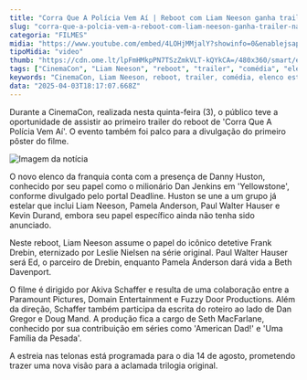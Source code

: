 ```yaml
---
title: "Corra Que A Polícia Vem Aí | Reboot com Liam Neeson ganha trailer na CinemaCon"
slug: "corra-que-a-polcia-vem-a-reboot-com-liam-neeson-ganha-trailer-na-cinemacon"
categoria: "FILMES"
midia: "https://www.youtube.com/embed/4LOHjMMjalY?showinfo=0&enablejsapi=1"
tipoMidia: "video"
thumb: "https://cdn.ome.lt/lpFmHMkpPN7TSzZmkVLT-kQYkCA=/480x360/smart/extras/conteudos/omelete_THUMB_-_2025-04-03T141042.579.png"
tags: ["CinemaCon", "Liam Neeson", "reboot", "trailer", "comédia", "elenco estelar", "Paramount Pictures", "estreia em agosto"]
keywords: "CinemaCon, Liam Neeson, reboot, trailer, comédia, elenco estelar, Paramount Pictures, estreia em agosto"
data: "2025-04-03T18:17:07.668Z"
---
```


Durante a CinemaCon, realizada nesta quinta-feira (3), o público teve a oportunidade de assistir ao primeiro trailer do reboot de 'Corra Que A Polícia Vem Aí'. O evento também foi palco para a divulgação do primeiro pôster do filme.

![Imagem da notícia](https://cdn.ome.lt/GD5m2j_1pDg7exL5zQTT9ho1r5c=/fit-in/837x500/smart/uploads/conteudo/fotos/image_10_KQwWnt7.png)

O novo elenco da franquia conta com a presença de Danny Huston, conhecido por seu papel como o milionário Dan Jenkins em 'Yellowstone', conforme divulgado pelo portal Deadline. Huston se une a um grupo já estelar que inclui Liam Neeson, Pamela Anderson, Paul Walter Hauser e Kevin Durand, embora seu papel específico ainda não tenha sido anunciado.

Neste reboot, Liam Neeson assume o papel do icônico detetive Frank Drebin, eternizado por Leslie Nielsen na série original. Paul Walter Hauser será Ed, o parceiro de Drebin, enquanto Pamela Anderson dará vida a Beth Davenport.

O filme é dirigido por Akiva Schaffer e resulta de uma colaboração entre a Paramount Pictures, Domain Entertainment e Fuzzy Door Productions. Além da direção, Schaffer também participa da escrita do roteiro ao lado de Dan Gregor e Doug Mand. A produção fica a cargo de Seth MacFarlane, conhecido por sua contribuição em séries como 'American Dad!' e 'Uma Família da Pesada'.

A estreia nas telonas está programada para o dia 14 de agosto, prometendo trazer uma nova visão para a aclamada trilogia original.